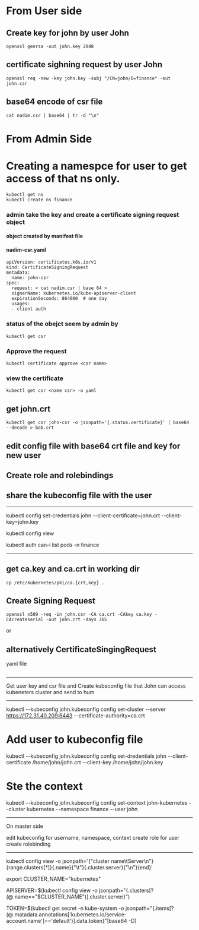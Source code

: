 
# From User side
##  Create key for john by user John
```
openssl genrsa -out john.key 2048
```
## certificate sighning request by user John
```
openssl req -new -key john.key -subj "/CN=john/O=finance" -out john.csr
```
## base64 encode of csr file
```
cat nadim.csr | base64 | tr -d "\n"
```
# From Admin Side
# Creating a namespce for user to get access of that ns only.
```
kubectl get ns
kubectl create ns finance
```
### admin take the key and create a certificate signing request object
#### object created by manifest file
#### nadim-csr.yaml
```
apiVersion: certificates.k8s.io/v1
kind: CertificateSigningRequest
metadata:
  name: john-csr
spec:
  request: < cat nadim.csr | base 64 >
  signerName: kubernetes.io/kube-apiserver-client
  expirationSeconds: 864000  # one day
  usages:
  - client auth
```

### status of the obejct seem by admin by
```
kubectl get csr
```
### Approve the request
```
kubectl certificate approve <csr name> 
```
### view the certificate
```
kubectl get csr <name csr> -o yaml
```
## get john.crt
```
kubectl get csr john-csr -o jsonpath='{.status.certificate}' | base64 --decode > bob.crt
```
## edit config file with base64 crt file and key for new user
## Create role and rolebindings
## share the kubeconfig file with the user
*************************************************************************************
kubectl config set-credentials john --client-certificate=john.crt --client-key=john.key

kubectl config view


kubectl auth can-i list pods -n finance

************************************************
## get ca.key and ca.crt in working dir
```
cp /etc/kubernetes/pki/ca.{crt,key} .
```
## Create Signing Request
```
openssl x509 -req -in john.csr -CA ca.crt -CAkey ca.key -CAcreateserial -out john.crt -days 365
```
or 
## alternatively CertificateSingingRequest
yaml file
```

```
*******************************************
Get user key and csr file and Create kubeconfig file that John can access kubeneters cluster and send to hum
********************************************

kubectl --kubeconfig john.kubeconfig config set-cluster --server https://172.31.40.209:6443 --certificate-authority=ca.crt

# Add user to kubeconfig file
kubectl --kubeconfig john.kubeconfig config set-dredentials john --client-certificate /home/john/john.crt --client-key /home/john/john.key

# Ste the context
kubectl --kubeconfig john.kubeconfig config set-context john-kubernetes --cluster kubernetes --namespace finance --user john 

******
On master side

edit kubeconfig for username, namespace, context
create role for user
create rolebinding 


****************
kubectl config view -o jsonpath='{"cluster name\tServer\n"}{range.clusters[*]}{.name}{"\t"}{.cluster.server}{"\n"}{end}'

export CLUSTER_NAME="kubernetes"

APISERVER=$(kubectl config view -o jsonpath="{.clusters[?(@.name==\"$CLUSTER_NAME\")].cluster.server}")

TOKEN=$(kubectl get secret -n kube-system -o jsonpath="{.items[?(@.matadata.annotations['kubernetes\.io/service-account\.name']=='default')].data.token}"|base64 -D)
